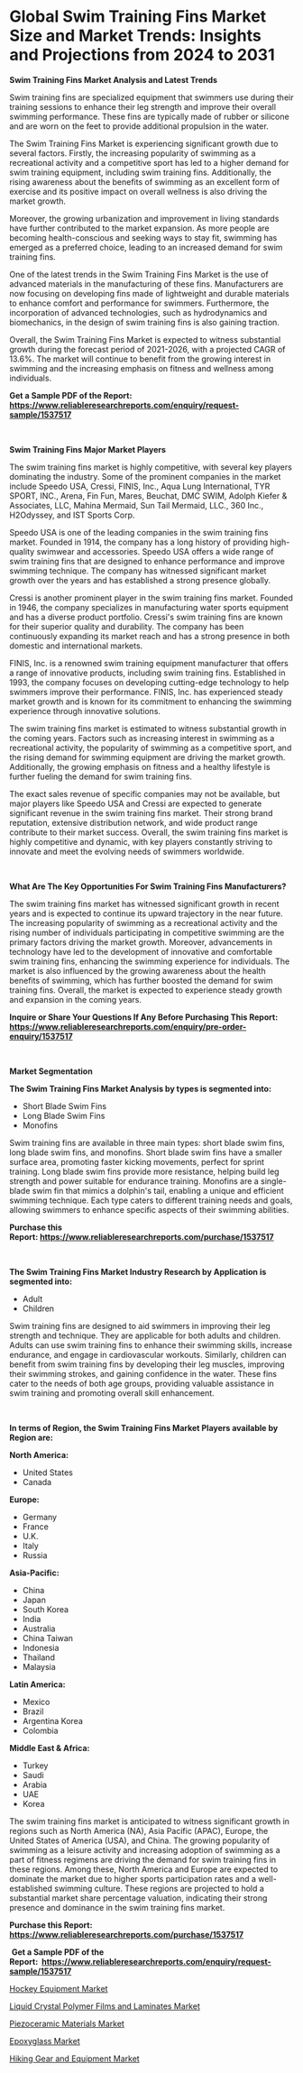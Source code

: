 <p><h1>Global Swim Training Fins Market Size and Market Trends: Insights and Projections from 2024 to 2031</h1></p><p><strong>Swim Training Fins Market Analysis and Latest Trends</strong></p>
<p><p>Swim training fins are specialized equipment that swimmers use during their training sessions to enhance their leg strength and improve their overall swimming performance. These fins are typically made of rubber or silicone and are worn on the feet to provide additional propulsion in the water.</p><p>The Swim Training Fins Market is experiencing significant growth due to several factors. Firstly, the increasing popularity of swimming as a recreational activity and a competitive sport has led to a higher demand for swim training equipment, including swim training fins. Additionally, the rising awareness about the benefits of swimming as an excellent form of exercise and its positive impact on overall wellness is also driving the market growth.</p><p>Moreover, the growing urbanization and improvement in living standards have further contributed to the market expansion. As more people are becoming health-conscious and seeking ways to stay fit, swimming has emerged as a preferred choice, leading to an increased demand for swim training fins.</p><p>One of the latest trends in the Swim Training Fins Market is the use of advanced materials in the manufacturing of these fins. Manufacturers are now focusing on developing fins made of lightweight and durable materials to enhance comfort and performance for swimmers. Furthermore, the incorporation of advanced technologies, such as hydrodynamics and biomechanics, in the design of swim training fins is also gaining traction.</p><p>Overall, the Swim Training Fins Market is expected to witness substantial growth during the forecast period of 2021-2026, with a projected CAGR of 13.6%. The market will continue to benefit from the growing interest in swimming and the increasing emphasis on fitness and wellness among individuals.</p></p>
<p><strong>Get a Sample PDF of the Report:&nbsp; <a href="https://www.reliableresearchreports.com/enquiry/request-sample/1537517">https://www.reliableresearchreports.com/enquiry/request-sample/1537517</a></strong></p>
<p>&nbsp;</p>
<p><strong>Swim Training Fins Major Market Players</strong></p>
<p><p>The swim training fins market is highly competitive, with several key players dominating the industry. Some of the prominent companies in the market include Speedo USA, Cressi, FINIS, Inc., Aqua Lung International, TYR SPORT, INC., Arena, Fin Fun, Mares, Beuchat, DMC SWIM, Adolph Kiefer & Associates, LLC, Mahina Mermaid, Sun Tail Mermaid, LLC., 360 Inc., H2Odyssey, and IST Sports Corp.</p><p>Speedo USA is one of the leading companies in the swim training fins market. Founded in 1914, the company has a long history of providing high-quality swimwear and accessories. Speedo USA offers a wide range of swim training fins that are designed to enhance performance and improve swimming technique. The company has witnessed significant market growth over the years and has established a strong presence globally.</p><p>Cressi is another prominent player in the swim training fins market. Founded in 1946, the company specializes in manufacturing water sports equipment and has a diverse product portfolio. Cressi's swim training fins are known for their superior quality and durability. The company has been continuously expanding its market reach and has a strong presence in both domestic and international markets.</p><p>FINIS, Inc. is a renowned swim training equipment manufacturer that offers a range of innovative products, including swim training fins. Established in 1993, the company focuses on developing cutting-edge technology to help swimmers improve their performance. FINIS, Inc. has experienced steady market growth and is known for its commitment to enhancing the swimming experience through innovative solutions.</p><p>The swim training fins market is estimated to witness substantial growth in the coming years. Factors such as increasing interest in swimming as a recreational activity, the popularity of swimming as a competitive sport, and the rising demand for swimming equipment are driving the market growth. Additionally, the growing emphasis on fitness and a healthy lifestyle is further fueling the demand for swim training fins.</p><p>The exact sales revenue of specific companies may not be available, but major players like Speedo USA and Cressi are expected to generate significant revenue in the swim training fins market. Their strong brand reputation, extensive distribution network, and wide product range contribute to their market success. Overall, the swim training fins market is highly competitive and dynamic, with key players constantly striving to innovate and meet the evolving needs of swimmers worldwide.</p></p>
<p>&nbsp;</p>
<p><strong>What Are The Key Opportunities For Swim Training Fins Manufacturers?</strong></p>
<p><p>The swim training fins market has witnessed significant growth in recent years and is expected to continue its upward trajectory in the near future. The increasing popularity of swimming as a recreational activity and the rising number of individuals participating in competitive swimming are the primary factors driving the market growth. Moreover, advancements in technology have led to the development of innovative and comfortable swim training fins, enhancing the swimming experience for individuals. The market is also influenced by the growing awareness about the health benefits of swimming, which has further boosted the demand for swim training fins. Overall, the market is expected to experience steady growth and expansion in the coming years.</p></p>
<p><strong>Inquire or Share Your Questions If Any Before Purchasing This Report: <a href="https://www.reliableresearchreports.com/enquiry/pre-order-enquiry/1537517">https://www.reliableresearchreports.com/enquiry/pre-order-enquiry/1537517</a></strong></p>
<p>&nbsp;</p>
<p><strong>Market Segmentation</strong></p>
<p><strong>The Swim Training Fins Market Analysis by types is segmented into:</strong></p>
<p><ul><li>Short Blade Swim Fins</li><li>Long Blade Swim Fins</li><li>Monofins</li></ul></p>
<p><p>Swim training fins are available in three main types: short blade swim fins, long blade swim fins, and monofins. Short blade swim fins have a smaller surface area, promoting faster kicking movements, perfect for sprint training. Long blade swim fins provide more resistance, helping build leg strength and power suitable for endurance training. Monofins are a single-blade swim fin that mimics a dolphin's tail, enabling a unique and efficient swimming technique. Each type caters to different training needs and goals, allowing swimmers to enhance specific aspects of their swimming abilities.</p></p>
<p><strong>Purchase this Report:&nbsp;<a href="https://www.reliableresearchreports.com/purchase/1537517">https://www.reliableresearchreports.com/purchase/1537517</a></strong></p>
<p>&nbsp;</p>
<p><strong>The Swim Training Fins Market Industry Research by Application is segmented into:</strong></p>
<p><ul><li>Adult</li><li>Children</li></ul></p>
<p><p>Swim training fins are designed to aid swimmers in improving their leg strength and technique. They are applicable for both adults and children. Adults can use swim training fins to enhance their swimming skills, increase endurance, and engage in cardiovascular workouts. Similarly, children can benefit from swim training fins by developing their leg muscles, improving their swimming strokes, and gaining confidence in the water. These fins cater to the needs of both age groups, providing valuable assistance in swim training and promoting overall skill enhancement.</p></p>
<p>&nbsp;</p>
<p><strong>In terms of Region, the Swim Training Fins Market Players available by Region are:</strong></p>
<p>
    <p> <strong> North America: </strong>
        <ul>
            <li>United States</li>
            <li>Canada</li>
        </ul>
        </p> 
    <p> <strong> Europe: </strong>
        <ul>
            <li>Germany</li>
            <li>France</li>
            <li>U.K.</li>
            <li>Italy</li>
            <li>Russia</li>
        </ul>
        </p> 
    <p> <strong> Asia-Pacific: </strong>
        <ul>
            <li>China</li>
            <li>Japan</li>
            <li>South Korea</li>
            <li>India</li>
            <li>Australia</li>
            <li>China Taiwan</li>
            <li>Indonesia</li>
            <li>Thailand</li>
            <li>Malaysia</li>
        </ul>
        </p> 
    <p> <strong> Latin America: </strong>
        <ul>
            <li>Mexico</li>
            <li>Brazil</li>
            <li>Argentina Korea</li>
            <li>Colombia</li>
        </ul>
        </p> 
    <p> <strong> Middle East & Africa: </strong>
        <ul>
            <li>Turkey</li>
            <li>Saudi</li>
            <li>Arabia</li>
            <li>UAE</li>
            <li>Korea</li>
        </ul>
    </p>
    </p>
<p><p>The swim training fins market is anticipated to witness significant growth in regions such as North America (NA), Asia Pacific (APAC), Europe, the United States of America (USA), and China. The growing popularity of swimming as a leisure activity and increasing adoption of swimming as a part of fitness regimens are driving the demand for swim training fins in these regions. Among these, North America and Europe are expected to dominate the market due to higher sports participation rates and a well-established swimming culture. These regions are projected to hold a substantial market share percentage valuation, indicating their strong presence and dominance in the swim training fins market.</p></p>
<p><strong>Purchase this Report: <a href="https://www.reliableresearchreports.com/purchase/1537517">https://www.reliableresearchreports.com/purchase/1537517</a></strong></p>
<p>&nbsp;<strong>Get a Sample PDF of the Report:&nbsp;&nbsp;<a href="https://www.reliableresearchreports.com/enquiry/request-sample/1537517">https://www.reliableresearchreports.com/enquiry/request-sample/1537517</a></strong></p>
<p><strong></strong></p>
<p><p><a href="https://github.com/aasishrp01/Market-Research-Report-List-2/blob/main/hockey-equipment-market.md">Hockey Equipment Market</a></p><p><a href="https://www.linkedin.com/pulse/liquid-crystal-polymer-films-laminates-market-research-l1roe/">Liquid Crystal Polymer Films and Laminates Market</a></p><p><a href="https://www.linkedin.com/pulse/piezoceramic-materials-market-size-growth-forecast-from-chjfe/">Piezoceramic Materials Market</a></p><p><a href="https://www.linkedin.com/pulse/epoxyglass-market-share-amp-new-trends-analysis-report-ii3ue/">Epoxyglass Market</a></p><p><a href="https://github.com/aashishrp02/Market-Research-Report-List-1/blob/main/hiking-gear-and-equipment-market.md">Hiking Gear and Equipment Market</a></p></p>